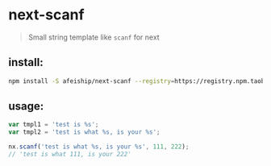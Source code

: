 # next-scanf
> Small string template like `scanf` for next

## install:
```bash
npm install -S afeiship/next-scanf --registry=https://registry.npm.taobao.org
```

## usage:
```js
var tmpl1 = 'test is %s';
var tmpl2 = 'test is what %s, is your %s';

nx.scanf('test is what %s, is your %s', 111, 222);
// 'test is what 111, is your 222'
```
